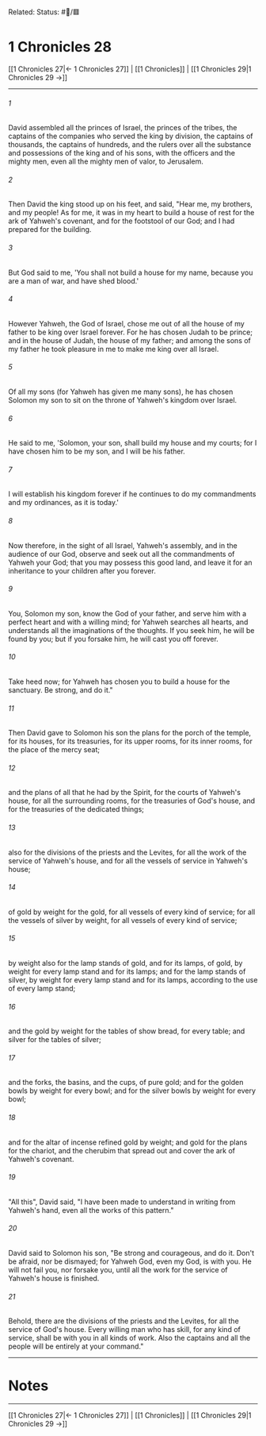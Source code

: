 Related:
Status: #📖/🟥
# 1 Chronicles 28

[[1 Chronicles 27|← 1 Chronicles 27]] | [[1 Chronicles]] | [[1 Chronicles 29|1 Chronicles 29 →]]
***



###### 1 
David assembled all the princes of Israel, the princes of the tribes, the captains of the companies who served the king by division, the captains of thousands, the captains of hundreds, and the rulers over all the substance and possessions of the king and of his sons, with the officers and the mighty men, even all the mighty men of valor, to Jerusalem. 

###### 2 
Then David the king stood up on his feet, and said, "Hear me, my brothers, and my people! As for me, it was in my heart to build a house of rest for the ark of Yahweh's covenant, and for the footstool of our God; and I had prepared for the building. 

###### 3 
But God said to me, 'You shall not build a house for my name, because you are a man of war, and have shed blood.' 

###### 4 
However Yahweh, the God of Israel, chose me out of all the house of my father to be king over Israel forever. For he has chosen Judah to be prince; and in the house of Judah, the house of my father; and among the sons of my father he took pleasure in me to make me king over all Israel. 

###### 5 
Of all my sons (for Yahweh has given me many sons), he has chosen Solomon my son to sit on the throne of Yahweh's kingdom over Israel. 

###### 6 
He said to me, 'Solomon, your son, shall build my house and my courts; for I have chosen him to be my son, and I will be his father. 

###### 7 
I will establish his kingdom forever if he continues to do my commandments and my ordinances, as it is today.' 

###### 8 
Now therefore, in the sight of all Israel, Yahweh's assembly, and in the audience of our God, observe and seek out all the commandments of Yahweh your God; that you may possess this good land, and leave it for an inheritance to your children after you forever. 

###### 9 
You, Solomon my son, know the God of your father, and serve him with a perfect heart and with a willing mind; for Yahweh searches all hearts, and understands all the imaginations of the thoughts. If you seek him, he will be found by you; but if you forsake him, he will cast you off forever. 

###### 10 
Take heed now; for Yahweh has chosen you to build a house for the sanctuary. Be strong, and do it." 

###### 11 
Then David gave to Solomon his son the plans for the porch of the temple, for its houses, for its treasuries, for its upper rooms, for its inner rooms, for the place of the mercy seat; 

###### 12 
and the plans of all that he had by the Spirit, for the courts of Yahweh's house, for all the surrounding rooms, for the treasuries of God's house, and for the treasuries of the dedicated things; 

###### 13 
also for the divisions of the priests and the Levites, for all the work of the service of Yahweh's house, and for all the vessels of service in Yahweh's house; 

###### 14 
of gold by weight for the gold, for all vessels of every kind of service; for all the vessels of silver by weight, for all vessels of every kind of service; 

###### 15 
by weight also for the lamp stands of gold, and for its lamps, of gold, by weight for every lamp stand and for its lamps; and for the lamp stands of silver, by weight for every lamp stand and for its lamps, according to the use of every lamp stand; 

###### 16 
and the gold by weight for the tables of show bread, for every table; and silver for the tables of silver; 

###### 17 
and the forks, the basins, and the cups, of pure gold; and for the golden bowls by weight for every bowl; and for the silver bowls by weight for every bowl; 

###### 18 
and for the altar of incense refined gold by weight; and gold for the plans for the chariot, and the cherubim that spread out and cover the ark of Yahweh's covenant. 

###### 19 
"All this", David said, "I have been made to understand in writing from Yahweh's hand, even all the works of this pattern." 

###### 20 
David said to Solomon his son, "Be strong and courageous, and do it. Don't be afraid, nor be dismayed; for Yahweh God, even my God, is with you. He will not fail you, nor forsake you, until all the work for the service of Yahweh's house is finished. 

###### 21 
Behold, there are the divisions of the priests and the Levites, for all the service of God's house. Every willing man who has skill, for any kind of service, shall be with you in all kinds of work. Also the captains and all the people will be entirely at your command."

---
# Notes


***
[[1 Chronicles 27|← 1 Chronicles 27]] | [[1 Chronicles]] | [[1 Chronicles 29|1 Chronicles 29 →]]
